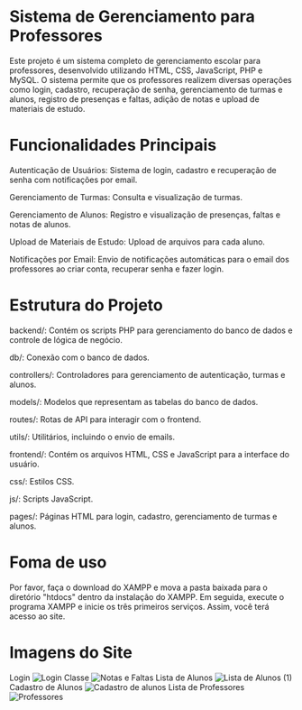 # Sistema de Gerenciamento para Professores

Este projeto é um sistema completo de gerenciamento escolar para professores, desenvolvido utilizando HTML, CSS, JavaScript, PHP e MySQL. 
O sistema permite que os professores realizem diversas operações como login, cadastro, recuperação de senha, gerenciamento de turmas e alunos, registro de presenças e faltas, adição de notas e upload de materiais de estudo.

# Funcionalidades Principais

Autenticação de Usuários: Sistema de login, cadastro e recuperação de senha com notificações por email. 

Gerenciamento de Turmas: Consulta e visualização de turmas. 

Gerenciamento de Alunos: Registro e visualização de presenças, faltas e notas de alunos. 

Upload de Materiais de Estudo: Upload de arquivos para cada aluno. 

Notificações por Email: Envio de notificações automáticas para o email dos professores ao criar conta, recuperar senha e fazer login.

# Estrutura do Projeto

backend/: Contém os scripts PHP para gerenciamento do banco de dados e controle de lógica de negócio. 

db/: Conexão com o banco de dados. 

controllers/: Controladores para gerenciamento de autenticação, turmas e alunos. 

models/: Modelos que representam as tabelas do banco de dados. 

routes/: Rotas de API para interagir com o frontend. 

utils/: Utilitários, incluindo o envio de emails. 

frontend/: Contém os arquivos HTML, CSS e JavaScript para a interface do usuário. 

css/: Estilos CSS. 

js/: Scripts JavaScript. 

pages/: Páginas HTML para login, cadastro, gerenciamento de turmas e alunos.

# Foma de uso

Por favor, faça o download do XAMPP e mova a pasta baixada para o diretório "htdocs" dentro da instalação do XAMPP. 
Em seguida, execute o programa XAMPP e inicie os três primeiros serviços. Assim, você terá acesso ao site.

# Imagens do Site

Login
![Login](https://github.com/YumeKhan/Web_Profe/assets/137364992/5ef6bb99-4c21-42af-8c7f-adcd31cc6a32)
Classe
![Notas e Faltas](https://github.com/YumeKhan/Web_Profe/assets/137364992/e68229eb-0962-4194-a1a5-4120fa50a52e)
Lista de Alunos
![Lista de Alunos (1)](https://github.com/YumeKhan/Web_Profe/assets/137364992/ce1a4fd3-4174-48a0-af84-5c487ae178fd)
Cadastro de Alunos
![Cadastro de alunos](https://github.com/YumeKhan/Web_Profe/assets/137364992/008c6db9-88d4-41a2-a380-84afa5acf3de)
Lista de Professores
![Professores](https://github.com/YumeKhan/Web_Profe/assets/137364992/45d041ad-1cbb-4f66-8de4-f2393d02725c)
